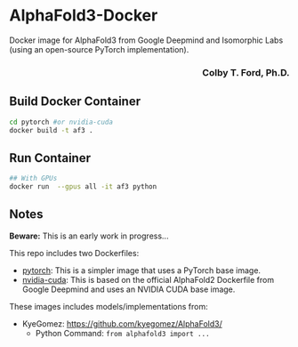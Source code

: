 # AlphaFold3-Docker
Docker image for AlphaFold3 from Google Deepmind and Isomorphic Labs (using an open-source PyTorch implementation).

<h3 align="right">Colby T. Ford, Ph.D.</h3>

## Build Docker Container
```bash
cd pytorch #or nvidia-cuda
docker build -t af3 .
```

## Run Container
```bash
## With GPUs
docker run  --gpus all -it af3 python
```

## Notes
__Beware:__ This is an early work in progress...

This repo includes two Dockerfiles:
- [pytorch](pytorch): This is a simpler image that uses a PyTorch base image.
- [nvidia-cuda](nvidia-cuda): This is based on the official AlphaFold2 Dockerfile from Google Deepmind and uses an NVIDIA CUDA base image.


These images includes models/implementations from:
- KyeGomez: https://github.com/kyegomez/AlphaFold3/
    - Python Command: `from alphafold3 import ...`
<!-- - LucidRains: https://github.com/lucidrains/alphafold3-pytorch
    - Command: `import alphafold3_pytorch` -->
